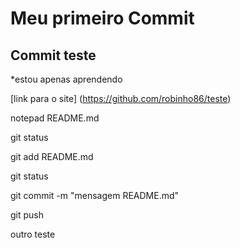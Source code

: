 # Meu primeiro Commit
## Commit teste

*estou apenas aprendendo

[link para o site]
(https://github.com/robinho86/teste)


notepad README.md

git status

git add README.md

git status

 git commit -m "mensagem README.md"


git push

outro teste